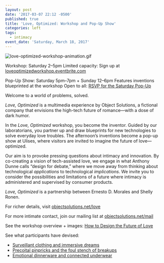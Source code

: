 ```yaml
---
layout: post
date: '2017-03-07 22:12 -0500'
published: true
title: 'Love, Optimized: Workshop and Pop-Up Show'
categories: left
tags:
  - intimacy
event_date: 'Saturday, March 18, 2017'
---
```

![love-optimized-workshop-animation.gif]({{site.baseurl}}/assets/img/love-optimized-workshop-animation.gif)


Workshop: Saturday 2–5pm
Limited capacity: Sign up at [loveoptimizedworkshop.eventbrite.com](https://loveoptimizedworkshop.eventbrite.com)

Pop-Up Show: Saturday 5pm–7pm + Sunday 12–6pm
Features inventions blueprinted at the workshop
Open to all: [RSVP for the Saturday Pop-Up](https://www.facebook.com/events/800056596808318/)

Welcome to a world of problems, solved.
 
_Love, Optimized_ is a multimedia experience by Object Solutions, a fictional company that envisions the high-tech future of romance—with a dose of dark humor. 

In the _Love, Optimized_ workshop, you become the inventor. Guided by our laboratorians, you partner up and draw blueprints for new technologies to solve everyday love troubles. The afternoon’s inventions become a pop-up show at Ulises, where visitors are invited to imagine the future of love—optimized.

Our aim is to provoke pressing questions about intimacy and innovation. By co-creating a vision of tech-assisted love, we engage in what Anthony Dunne calls “design for debate,” where we move away from thinking about technological _applications_ to technological _implications_. We invite you to consider the possibilities and limitations of a future where intimacy is administered and supervised by consumer products.

_Love, Optimized_ is a partnership between Ernesto D. Morales and Shelly Ronen.

For richer details, visit [objectsolutions.net/love](http://objectsolutions.net/love)

For more intimate contact, join our mailing list at 
[objectsolutions.net/mail](http://www.objectsolutions.net/mail)

See the workshop overview + images: 
[How to Design the Future of Love](http://www.objectsolutions.net/blog/workshop-designing-future-love/)
 
See what participants have devised:
- [Surveillant clothing and immersive dreams](http://www.objectsolutions.net/blog/objects-of-affection-episode-1/)
- [Precoital pinpricks and the foul stench of breakups](http://www.objectsolutions.net/blog/objects-of-affection-episode-2/)
- [Emotional dinnerware and connected underwear](http://www.objectsolutions.net/blog/objects-of-affection-episode-3/)



